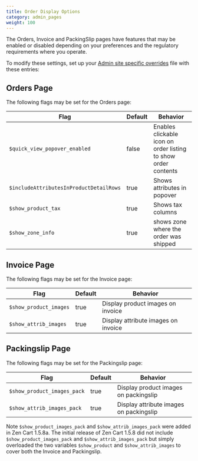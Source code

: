 ```yaml
---
title: Order Display Options 
category: admin_pages
weight: 100 
---
```


The Orders, Invoice and PackingSlip pages have features that may be enabled or disabled depending on your preferences and the regulatory requirements where you operate. 

To modify these settings, set up your [Admin site specific overrides](/user/admin/site_specific_overrides/) file with these entries:

## Orders Page 

The following flags may be set for the Orders page: 

Flag | Default | Behavior 
-----|---------|---------
`$quick_view_popover_enabled` | false | Enables clickable icon on order listing to show order contents 
`$includeAttributesInProductDetailRows` | true | Shows attributes in popover 
`$show_product_tax` | true | Shows tax columns 
`$show_zone_info` | true | shows zone where the order was shipped 

## Invoice Page 

The following flags may be set for the Invoice page: 

Flag | Default | Behavior 
-----|---------|---------
`$show_product_images` | true | Display product images on invoice
`$show_attrib_images` | true | Display attribute images on invoice 

## Packingslip Page 

The following flags may be set for the Packingslip page: 

Flag | Default | Behavior 
-----|---------|---------
`$show_product_images_pack` | true | Display product images on packingslip 
`$show_attrib_images_pack` | true | Display attribute images on packingslip 

Note `$show_product_images_pack` and `$show_attrib_images_pack` were added in Zen Cart 1.5.8a.  The initial release of Zen Cart 1.5.8 did not include `$show_product_images_pack` and `$show_attrib_images_pack` but simply overloaded the two variables `$show_product` and `$show_attrib_images` to cover both the Invoice and Packingslip.  

